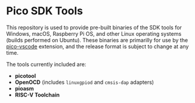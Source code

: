 # Pico SDK Tools

This repository is used to provide pre-built binaries of the SDK tools for Windows, macOS, Raspberry Pi OS, and other Linux operating systems (builds performed on Ubuntu).
These binaries are primarilly for use by the [pico-vscode](https://github.com/raspberrypi/pico-vscode) extension, and the release format is subject to change at any time.

The tools currently included are:
* **picotool**
* **OpenOCD** (includes `linuxgpiod` and `cmsis-dap` adapters)
* **pioasm**
* **RISC-V Toolchain**

